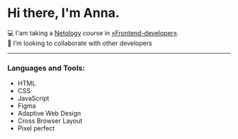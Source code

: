 # Hi there, I'm Anna.

💻 I'am taking a [Netology](https://netology.ru/) course in [«Frontend-developer»](https://netology.ru/programs/front-end).   
🤝 I’m looking to collaborate with other developers

---
### Languages and Tools:
- HTML
- CSS
- JavaScript
- Figma
- Adaptive Web Design
- Cross Browser Layout
- Pixel perfect
